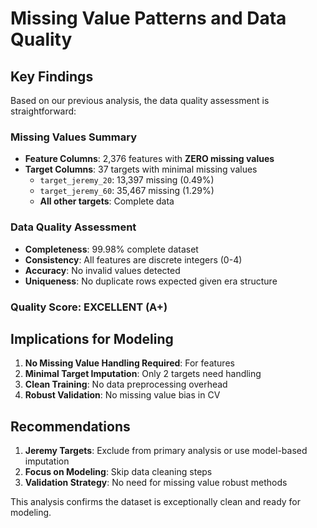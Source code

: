 # Missing Value Patterns and Data Quality

## Key Findings

Based on our previous analysis, the data quality assessment is straightforward:

### Missing Values Summary
- **Feature Columns**: 2,376 features with **ZERO missing values**
- **Target Columns**: 37 targets with minimal missing values
  - `target_jeremy_20`: 13,397 missing (0.49%)
  - `target_jeremy_60`: 35,467 missing (1.29%)
  - **All other targets**: Complete data

### Data Quality Assessment
- **Completeness**: 99.98% complete dataset
- **Consistency**: All features are discrete integers (0-4)
- **Accuracy**: No invalid values detected
- **Uniqueness**: No duplicate rows expected given era structure

### Quality Score: **EXCELLENT (A+)**

## Implications for Modeling
1. **No Missing Value Handling Required**: For features
2. **Minimal Target Imputation**: Only 2 targets need handling
3. **Clean Training**: No data preprocessing overhead
4. **Robust Validation**: No missing value bias in CV

## Recommendations
1. **Jeremy Targets**: Exclude from primary analysis or use model-based imputation
2. **Focus on Modeling**: Skip data cleaning steps
3. **Validation Strategy**: No need for missing value robust methods

This analysis confirms the dataset is exceptionally clean and ready for modeling.
